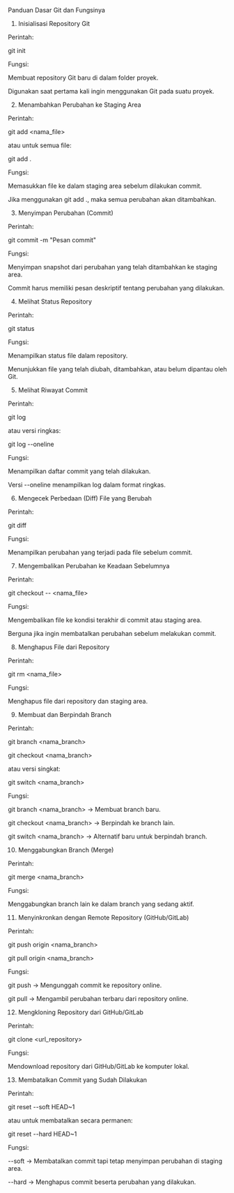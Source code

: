 Panduan Dasar Git dan Fungsinya

1. Inisialisasi Repository Git

Perintah:

git init

Fungsi:

Membuat repository Git baru di dalam folder proyek.

Digunakan saat pertama kali ingin menggunakan Git pada suatu proyek.

2. Menambahkan Perubahan ke Staging Area

Perintah:

git add <nama_file>

atau untuk semua file:

git add .

Fungsi:

Memasukkan file ke dalam staging area sebelum dilakukan commit.

Jika menggunakan git add ., maka semua perubahan akan ditambahkan.

3. Menyimpan Perubahan (Commit)

Perintah:

git commit -m "Pesan commit"

Fungsi:

Menyimpan snapshot dari perubahan yang telah ditambahkan ke staging area.

Commit harus memiliki pesan deskriptif tentang perubahan yang dilakukan.

4. Melihat Status Repository

Perintah:

git status

Fungsi:

Menampilkan status file dalam repository.

Menunjukkan file yang telah diubah, ditambahkan, atau belum dipantau oleh Git.

5. Melihat Riwayat Commit

Perintah:

git log

atau versi ringkas:

git log --oneline

Fungsi:

Menampilkan daftar commit yang telah dilakukan.

Versi --oneline menampilkan log dalam format ringkas.

6. Mengecek Perbedaan (Diff) File yang Berubah

Perintah:

git diff

Fungsi:

Menampilkan perubahan yang terjadi pada file sebelum commit.

7. Mengembalikan Perubahan ke Keadaan Sebelumnya

Perintah:

git checkout -- <nama_file>

Fungsi:

Mengembalikan file ke kondisi terakhir di commit atau staging area.

Berguna jika ingin membatalkan perubahan sebelum melakukan commit.

8. Menghapus File dari Repository

Perintah:

git rm <nama_file>

Fungsi:

Menghapus file dari repository dan staging area.

9. Membuat dan Berpindah Branch

Perintah:

git branch <nama_branch>

git checkout <nama_branch>

atau versi singkat:

git switch <nama_branch>

Fungsi:

git branch <nama_branch> → Membuat branch baru.

git checkout <nama_branch> → Berpindah ke branch lain.

git switch <nama_branch> → Alternatif baru untuk berpindah branch.

10. Menggabungkan Branch (Merge)

Perintah:

git merge <nama_branch>

Fungsi:

Menggabungkan branch lain ke dalam branch yang sedang aktif.

11. Menyinkronkan dengan Remote Repository (GitHub/GitLab)

Perintah:

git push origin <nama_branch>

git pull origin <nama_branch>

Fungsi:

git push → Mengunggah commit ke repository online.

git pull → Mengambil perubahan terbaru dari repository online.

12. Mengkloning Repository dari GitHub/GitLab

Perintah:

git clone <url_repository>

Fungsi:

Mendownload repository dari GitHub/GitLab ke komputer lokal.

13. Membatalkan Commit yang Sudah Dilakukan

Perintah:

git reset --soft HEAD~1

atau untuk membatalkan secara permanen:

git reset --hard HEAD~1

Fungsi:

--soft → Membatalkan commit tapi tetap menyimpan perubahan di staging area.

--hard → Menghapus commit beserta perubahan yang dilakukan.